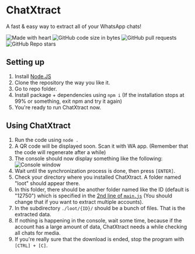 # ChatXtract

A fast & easy way to extract all of your WhatsApp chats!

![Made with heart](https://img.shields.io/badge/Made%20with-%E2%9D%A4-f00?style=for-the-badge) ![GitHub code size in bytes](https://img.shields.io/github/languages/code-size/Le0X8/chatxtract?style=for-the-badge) ![GitHub pull requests](https://img.shields.io/github/issues-pr/Le0X8/chatxtract?style=for-the-badge) ![GitHub Repo stars](https://img.shields.io/github/stars/Le0X8/chatxtract?style=for-the-badge)

## Setting up

1. Install [Node.JS](https://nodejs.org/en/download)
2. Clone the repository the way you like it.
3. Go to repo folder.
4. Install package + dependencies using `npm i` (If the installation stops at 99% or something, exit npm and try it again)
5. You're ready to run ChatXtract now.

## Using ChatXtract

1. Run the code using `node .`
2. A QR code will be displayed soon. Scan it with WA app. (Remember that the code will regenerate after a while)
3. The console should now display something like the following:
![Console window](https://i.imgur.com/vFDffjB.png)
4. Wait until the synchronization process is done, then press `[ENTER]`.
5. Check your directory where you installed ChatXtract. A folder named "loot" should appear there.
6. In this folder, there should be another folder named like the ID (default is "12750") which is specified in the [2nd line of `main.js`](main.js#L2) (You should change that if you want to extract multiple accounts).
7. In the subdirectory `./loot/{ID}/` should be a bunch of files. That is the extracted data.
8. If nothing is happening in the console, wait some time, because if the account has a large amount of data, ChatXtract needs a while checking all chats for media.
9. If you're really sure that the download is ended, stop the program with `[CTRL] + [C]`.
